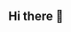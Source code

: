 ## Hi there 👋

<!--
**Paulo-Henrique12/Paulo-Henrique12** is a ✨ _special_ ✨ repository because its `README.md` (this file) appears on your GitHub profile.

Here are some ideas to get you started:

- Atualmente estou cursando Analise e Desenvolvimento de Sistemas na SPTECH
- Estou começando a aprender sobre HTML, CSS e JavaScript
- Colocando o conhecimento em prática para estar buscando sempre meu melhor
- Como entrar em contato comigo: paulo.bambino@sptech.school
- Pronomes: ele/dele
- Curiosidade: Primeiro contato com a tecnologia 
 -->
